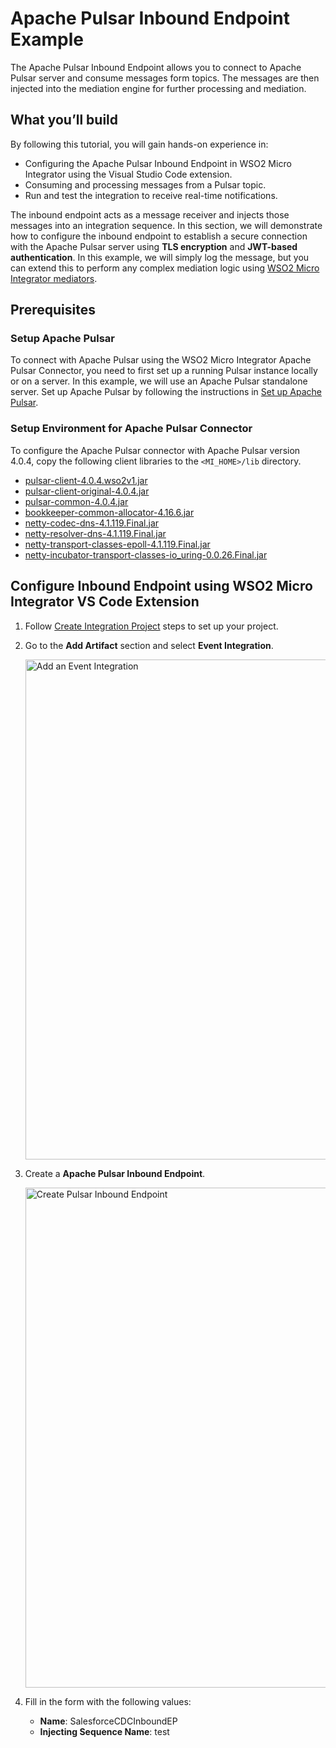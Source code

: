 # Apache Pulsar Inbound Endpoint Example

The Apache Pulsar Inbound Endpoint allows you to connect to Apache Pulsar server and consume messages form topics. The messages are then injected into the mediation engine for further processing and mediation.

## What you’ll build

By following this tutorial, you will gain hands-on experience in:

- Configuring the Apache Pulsar Inbound Endpoint in WSO2 Micro Integrator using the Visual Studio Code extension.
- Consuming and processing messages from a Pulsar topic.
- Run and test the integration to receive real-time notifications.

The inbound endpoint acts as a message receiver and injects those messages into an integration sequence. In this section, we will demonstrate how to configure the inbound endpoint to establish a secure connection with the Apache Pulsar server using **TLS encryption** and **JWT-based authentication**. In this example, we will simply log the message, but you can extend this to perform any complex mediation logic using [WSO2 Micro Integrator mediators]({{base_path}}/reference/mediators/about-mediators/).

## Prerequisites 

### Setup Apache Pulsar

To connect with Apache Pulsar using the WSO2 Micro Integrator Apache Pulsar Connector, you need to first set up a running Pulsar instance locally or on a server. In this example, we will use an Apache Pulsar standalone server. Set up Apache Pulsar by following the instructions in [Set up Apache Pulsar]({{base_path}}/reference/connectors/pulsar-connector/pulsar-connector-setup/).

### Setup Environment for Apache Pulsar Connector

To configure the Apache Pulsar connector with Apache Pulsar version 4.0.4, copy the following client libraries to the `<MI_HOME>/lib` directory.

* [pulsar-client-4.0.4.wso2v1.jar](https://mvnrepository.com/artifact/org.apache.kafka/kafka_2.12/2.8.2)
* [pulsar-client-original-4.0.4.jar](https://repo1.maven.org/maven2/org/apache/pulsar/pulsar-client-original/4.0.4/pulsar-client-original-4.0.4.jar)
* [pulsar-common-4.0.4.jar](https://repo1.maven.org/maven2/org/apache/pulsar/pulsar-common/4.0.4/pulsar-common-4.0.4.jar)
* [bookkeeper-common-allocator-4.16.6.jar](https://repo1.maven.org/maven2/org/apache/bookkeeper/bookkeeper-common-allocator/4.16.6/bookkeeper-common-allocator-4.16.6.jar)
* [netty-codec-dns-4.1.119.Final.jar](https://repo1.maven.org/maven2/io/netty/netty-codec-dns/4.1.119.Final/netty-codec-dns-4.1.119.Final.jar)
* [netty-resolver-dns-4.1.119.Final.jar](https://repo1.maven.org/maven2/io/netty/netty-resolver-dns/4.1.119.Final/netty-resolver-dns-4.1.119.Final.jar)
* [netty-transport-classes-epoll-4.1.119.Final.jar](https://repo1.maven.org/maven2/io/netty/netty-transport-classes-epoll/4.1.119.Final/netty-transport-classes-epoll-4.1.119.Final.jar)
* [netty-incubator-transport-classes-io_uring-0.0.26.Final.jar](https://repo1.maven.org/maven2/io/netty/incubator/netty-incubator-transport-classes-io_uring/0.0.26.Final/netty-incubator-transport-classes-io_uring-0.0.26.Final.jar)

## Configure Inbound Endpoint using WSO2 Micro Integrator VS Code Extension

1. Follow [Create Integration Project]({{base_path}}/develop/create-integration-project/) steps to set up your project.

2. Go to the **Add Artifact** section and select **Event Integration**.

    <img src="{{base_path}}/assets/img/integrate/connectors/pulsar-inbound/AddEventIntegration.png" title="Add an Event Integration" width="800" alt="Add an Event Integration"/>

3. Create a **Apache Pulsar Inbound Endpoint**.

    <img src="{{base_path}}/assets/img/integrate/connectors/salesforce-inbound/AddPulsarInboundEndpoint.png" title="Create Pulsar Inbound Endpoint" width="800" alt="Create Pulsar Inbound Endpoint"/>

4. Fill in the form with the following values:

   * **Name**: SalesforceCDCInboundEP
   * **Injecting Sequence Name**: test
